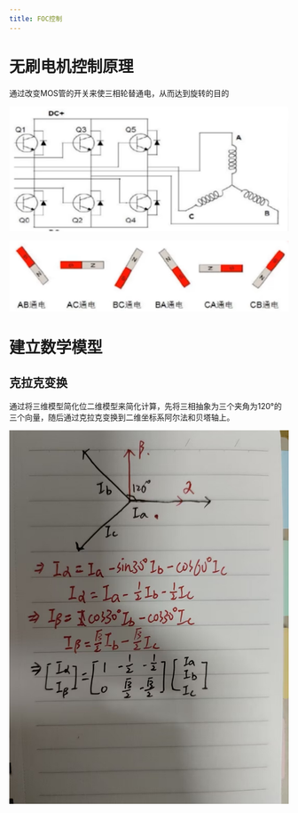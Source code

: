 ```yaml
---
title: FOC控制
---
```


# 无刷电机控制原理

通过改变MOS管的开关来使三相轮替通电，从而达到旋转的目的

![electronic_style](/images/FOC/electronic_style.png)

![control](/images/FOC/control.png)

# 建立数学模型

## 克拉克变换

通过将三维模型简化位二维模型来简化计算，先将三相抽象为三个夹角为120°的三个向量，随后通过克拉克变换到二维坐标系阿尔法和贝塔轴上。

![clark_first](/images/FOC/clark_first.jpg)